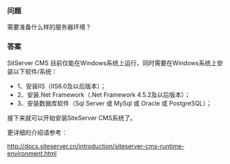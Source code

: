 ### 问题

需要准备什么样的服务器环境？

### 答案

SitServer CMS 目前仅能在Windows系统上运行，同时需要在Windows系统上安装以下软件/系统：

+ 1、安装IIS（IIS6.0及以后版本）；
+ 2、安装.Net Framework（.Net Framework 4.5.2及以后版本）；
+ 3、安装数据库软件（Sql Server 或 MySql 或 Oracle 或 PostgreSQL）；

接下来就可以开始安装SiteServer CMS系统了。

更详细的介绍请参考：

http://docs.siteserver.cn/introduction/siteserver-cms-runtime-environment.html